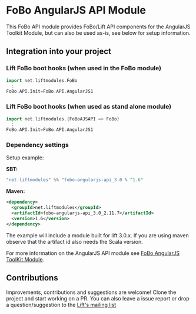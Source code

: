 # FoBo AngularJS API Module

This FoBo API module provides FoBo/Lift API components for the AngularJS Toolkit Module, 
but can also be used as-is, see below for setup information.

## Integration into your project 

### Lift FoBo boot hooks (when used in the FoBo module)
```scala
import net.liftmodules.FoBo 
  :
FoBo.API.Init=FoBo.API.AngularJS1 
```    
### Lift FoBo boot hooks (when used as stand alone module)
```scala
import net.liftmodules.{FoBoAJSAPI => FoBo} 
  :
FoBo.API.Init=FoBo.API.AngularJS1 
```     
### Dependency settings

Setup example:

**SBT:**
```scala
"net.liftmodules" %% "fobo-angularjs-api_3.0 % "1.6"
```
**Maven:**
```xml      
<dependency>
  <groupId>net.liftmodules</groupId>
  <artifactId>fobo-angularjs-api_3.0_2.11.7</artifactId>
  <version>1.6</version>
</dependency>
```
The example will include a module built for lift 3.0.x. 
If you are using maven observe that the artifact id also needs the Scala version.

For more information on the AngularJS API module see [FoBo AngularJS ToolKit Module](https://github.com/karma4u101/Angular/AngularJS).

## Contributions
Improvements, contributions and suggestions are welcome! Clone the project and start working on a PR. You can also leave a issue report or drop a question/suggestion to the [Lift's mailing list](http://groups.google.com/group/liftweb/) 


